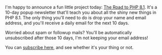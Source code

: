 I'm happy to announce a fun little project today: [The Road to PHP 8.1](https://road-to-php.com/). It's a 10-day popup newsletter that'll teach you about all the shiny new things in PHP 8.1. The only thing you'll need to do is drop your name and email address, and you'll receive a daily email for the next 10 days.

Worried about spam or followup mails? You'll be automatically unsubscribed after those 10 days, I'm not keeping your email address! 

You can [subscribe here](https://road-to-php.com/), and see whether it's your thing or not.
